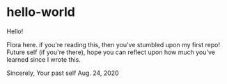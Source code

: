 # hello-world

Hello!

Flora here. if you're reading this, then you've stumbled upon my first repo! 
Future self (if you're there), hope you can reflect upon how much you've learned since I wrote this.

Sincerely,
Your past self 
Aug. 24, 2020
